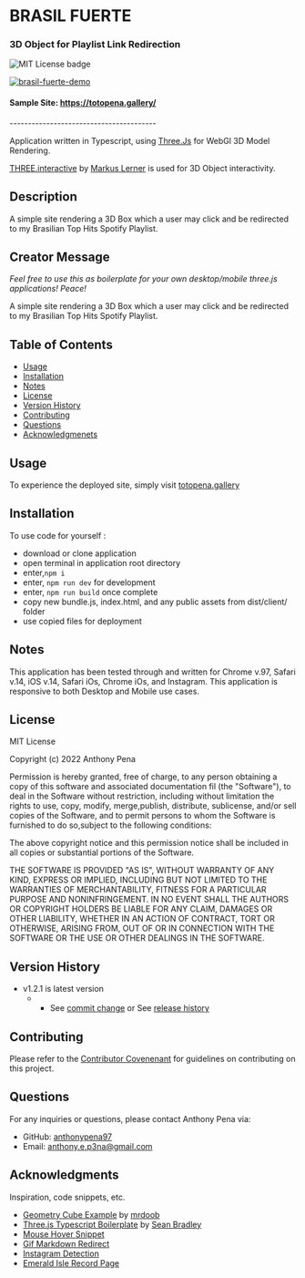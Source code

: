 # BRASIL FUERTE

### 3D Object for Playlist Link Redirection

![MIT License badge](https://img.shields.io/badge/license-MIT_License-green)

[![brasil-fuerte-demo](https://user-images.githubusercontent.com/79285555/148021888-5008bd57-3ae7-48d1-a85f-a83c19faec1e.gif)](https://anthonypena97.github.io/brasil-fuerte/)

#### Sample Site: https://totopena.gallery/

<p> ---------------------------------------- </p>

Application written in Typescript, using [Three.Js](https://threejs.org/) for WebGl 3D Model Rendering.

[THREE.interactive](https://github.com/markuslerner/THREE.Interactive) by [Markus Lerner](https://github.com/markuslerner) is used for 3D Object interactivity.

## Description

A simple site rendering a 3D Box which a user may click and be redirected to my Brasilian Top Hits Spotify Playlist.

## Creator Message

*Feel free to use this as boilerplate for your own desktop/mobile three.js applications! Peace!*

A simple site rendering a 3D Box which a user may click and be redirected to my Brasilian Top Hits Spotify Playlist.

## Table of Contents

- [Usage](#usage)
- [Installation](#installation)
- [Notes](#notes)
- [License](#license)
- [Version History](#version)
- [Contributing](#contributing)
- [Questions](#questions)
- [Acknowledgmenets](#acknowledgments)

## Usage

To experience the deployed site, simply visit [totopena.gallery](https://totopena.gallery)

## Installation

To use code for yourself :

- download or clone application
- open terminal in application root directory
- enter,`npm i`
- enter, `npm run dev` for development
- enter, `npm run build` once complete
- copy new bundle.js, index.html, and any public assets from dist/client/ folder
- use copied files for deployment

## Notes

This application has been tested through and written for Chrome v.97, Safari v.14, iOS v.14, Safari iOs, Chrome iOs, and Instagram. This application is responsive to both Desktop and Mobile use cases.

## License

MIT License

Copyright (c) 2022 Anthony Pena

Permission is hereby granted, free of charge, to any person obtaining a copy of this software and associated documentation fil (the "Software"), to deal in the Software without restriction, including without limitation the rights to use, copy, modify, merge,publish, distribute, sublicense, and/or sell copies of the Software, and to permit persons to whom the Software is furnished to do so,subject to the following conditions:

The above copyright notice and this permission notice shall be included in all copies or substantial portions of the Software.

THE SOFTWARE IS PROVIDED "AS IS", WITHOUT WARRANTY OF ANY KIND, EXPRESS OR IMPLIED, INCLUDING BUT NOT LIMITED TO THE WARRANTIES OF MERCHANTABILITY, FITNESS FOR A PARTICULAR PURPOSE AND NONINFRINGEMENT. IN NO EVENT SHALL THE AUTHORS OR COPYRIGHT HOLDERS BE LIABLE FOR ANY CLAIM, DAMAGES OR OTHER LIABILITY, WHETHER IN AN ACTION OF CONTRACT, TORT OR OTHERWISE, ARISING FROM, OUT OF OR IN CONNECTION WITH THE SOFTWARE OR THE USE OR OTHER DEALINGS IN THE SOFTWARE.

## Version History

- v1.2.1 is latest version
  - - See [commit change](https://github.com/anthonypena97/brasil-fuerte/commits/main) or See [release history](https://github.com/anthonypena97/braisl-fuerte/releases)

## Contributing

Please refer to the [Contributor Covenenant](https://www.contributor-covenant.org/) for guidelines on contributing on this project.

## Questions

For any inquiries or questions, please contact Anthony Pena via:

- GitHub: [anthonypena97](https://github.com/anthonypena97)
- Email: <anthony.e.p3na@gmail.com>

## Acknowledgments

Inspiration, code snippets, etc.

- [Geometry Cube Example](https://github.com/mrdoob/three.js/blob/master/examples/webgl_geometry_cube.html) by [mrdoob](https://github.com/mrdoob)
- [Three.js Typescript Boilerplate](https://github.com/Sean-Bradley/Three.js-TypeScript-Boilerplate) by [Sean Bradley](https://github.com/Sean-Bradley)
- [Mouse Hover Snippet](https://stackoverflow.com/questions/42950341/when-mouseover-hover-on-object-the-mouse-cursor-should-change-three-js/42951493#42951493)
- [Gif Markdown Redirect](https://meta.stackexchange.com/questions/38915/creating-an-image-link-in-markdown-format)
- [Instagram Detection](https://supergeekery.com/blog/detecting-the-instagram-in-app-browser)
- [Emerald Isle Record Page](http://theemeraldisle.us/)
